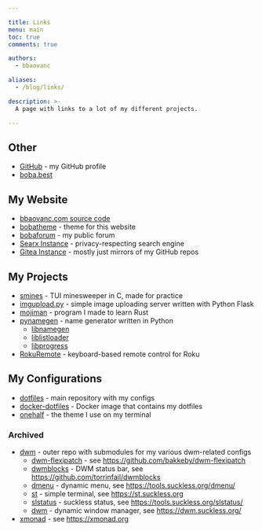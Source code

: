 ```yaml
---

title: Links
menu: main
toc: true
comments: true

authors:
  - bbaovanc

aliases:
  - /blog/links/

description: >-
  A page with links to a lot of my different projects.

---
```


## Other

- [GitHub](https://github.com/BBaoVanC/) - my GitHub profile
- [boba.best](https://boba.best/)

## My Website

- [bbaovanc.com source code](https://github.com/BBaoVanC/bbaovanc.com)
- [bobatheme](https://github.com/BBaoVanC/bobatheme) - theme for this
  website
- [bobaforum](https://forum.bbaovanc.com) - my public forum
- [Searx Instance](https://search.bbaovanc.com/) - privacy-respecting search
  engine
- [Gitea Instance](https://git.bbaovanc.com/) - mostly just mirrors of my GitHub
  repos

## My Projects

- [smines](https://github.com/BBaoVanC/smines) - TUI minesweeper in C, made for
  practice
- [imgupload.py](https://github.com/imgupload-py/imgupload.py) - simple image
  uploading server written with Python Flask
- [mojiman](https://github.com/BBaoVanC/mojiman) - program I made to learn Rust
- [pynamegen](https://git.bbaovanc.com/bbaovanc/pynamegen) - name generator
  written in Python
  - [libnamegen](https://git.bbaovanc.com/bbaovanc/libnamegen)
  - [liblistloader](https://git.bbaovanc.com/bbaovanc/liblistloader)
  - [libprogress](https://git.bbaovanc.com/bbaovanc/libprogress)
- [RokuRemote](https://github.com/BBaoVanC/RokuRemote) - keyboard-based remote
  control for Roku

## My Configurations

- [dotfiles](https://github.com/BBaoVanC/dotfiles) - main repository with my
  configs
- [docker-dotfiles](https://github.com/BBaoVanC/docker-dotfiles) - Docker image
  that contains my dotfiles
- [onehalf](https://github.com/BBaoVanC/onehalf) - the theme I use on my
  terminal

### Archived

- [dwm](https://github.com/BBaoVanC/.dwm) - outer repo with submodules for my
  various dwm-related configs
  - [dwm-flexipatch](https://github.com/BBaoVanC/dwm-flexipatch) - see
    https://github.com/bakkeby/dwm-flexipatch
  - [dwmblocks](https://github.com/BBaoVanC/dwmblocks) - DWM status bar, see
    https://github.com/torrinfail/dwmblocks
  - [dmenu](https://github.com/BBaoVanC/dmenu) - dynamic menu, see
    https://tools.suckless.org/dmenu/
  - [st](https://github.com/BBaoVanC/st) - simple terminal, see
    https://st.suckless.org
  - [slstatus](https://github.com/BBaoVanC/slstatus) - suckless status, see
    https://tools.suckless.org/slstatus/
  - [dwm](https://github.com/BBaoVanC/dwm) - dynamic window manager, see
    https://dwm.suckless.org/
- [xmonad](https://github.com/BBaoVanC/.xmonad) - see https://xmonad.org
